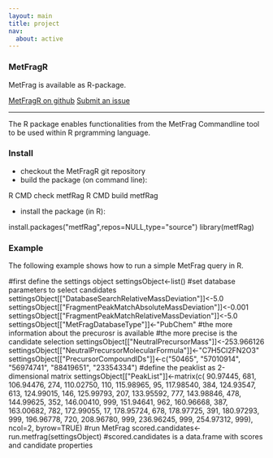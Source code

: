 ```yaml
---
layout: main
title: project
nav:
  about: active
---
```


### MetFragR

MetFrag is available as R-package.

<a class="btn btn-primary" href="https://github.com/c-ruttkies/MetFragR" role="button">MetFragR on github</a> <a class="btn btn-primary" href="https://github.com/c-ruttkies/MetFragR/issues"
role="button">Submit an issue</a>

<hr>

The R package enables functionalities from the MetFrag Commandline tool to be used within R prgramming language. 

<h3>Install</h3>

- checkout the MetFragR git repository
- build the package (on command line):

 R CMD check metfRag
 R CMD build metfRag

- install the package (in R):

 install.packages("metfRag",repos=NULL,type="source")
 library(metfRag)
 
<h3>Example</h3>

The following example shows how to run a simple MetFrag query in R.

 #first define the settings object
 settingsObject<-list()
 #set database parameters to select candidates
 settingsObject[["DatabaseSearchRelativeMassDeviation"]]<-5.0
 settingsObject[["FragmentPeakMatchAbsoluteMassDeviation"]]<-0.001
 settingsObject[["FragmentPeakMatchRelativeMassDeviation"]]<-5.0
 settingsObject[["MetFragDatabaseType"]]<-"PubChem"
 #the more information about the precurosr is available
 #the more precise is the candidate selection
 settingsObject[["NeutralPrecursorMass"]]<-253.966126
 settingsObject[["NeutralPrecursorMolecularFormula"]]<-"C7H5Cl2FN2O3"
 settingsObject[["PrecursorCompoundIDs"]]<-c("50465", "57010914", "56974741", "88419651", "23354334")
 #define the peaklist as 2-dimensional matrix
 settingsObject[["PeakList"]]<-matrix(c(
 90.97445, 681,
 106.94476, 274,
 110.02750, 110,
 115.98965, 95,
 117.98540, 384,
 124.93547, 613,
 124.99015, 146,
 125.99793, 207,
 133.95592, 777,
 143.98846, 478,
 144.99625, 352,
 146.00410, 999,
 151.94641, 962,
 160.96668, 387,
 163.00682, 782,
 172.99055, 17,
 178.95724, 678,
 178.97725, 391,
 180.97293, 999,
 196.96778, 720,
 208.96780, 999,
 236.96245, 999,
 254.97312, 999), ncol=2, byrow=TRUE)
 #run MetFrag
 scored.candidates<-run.metfrag(settingsObject)
 #scored.candidates is a data.frame with scores and candidate properties 
